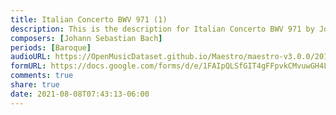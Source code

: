 ```yaml
---
title: Italian Concerto BWV 971 (1)
description: This is the description for Italian Concerto BWV 971 by Johann Sebastian Bach
composers: [Johann Sebastian Bach]
periods: [Baroque]
audioURL: https://OpenMusicDataset.github.io/Maestro/maestro-v3.0.0/2018/MIDI-Unprocessed_Recital13-15_MID--AUDIO_14_R1_2018_wav--1.midi
formURL: https://docs.google.com/forms/d/e/1FAIpQLSfGIT4gFFpvkCMvuwGH4L6HPO2LnCsJZXcOEsF-Qk7VnJw6_g/viewform
comments: true
share: true
date: 2021-08-08T07:43:13-06:00
---
```


